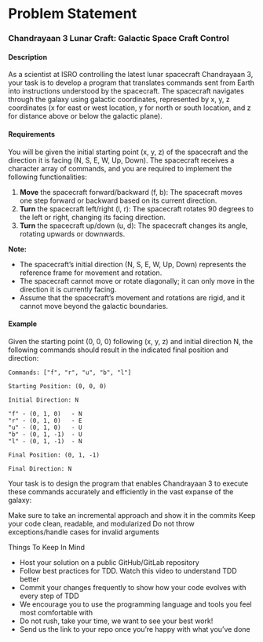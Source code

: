 # Problem Statement
### Chandrayaan 3 Lunar Craft: Galactic Space Craft Control

#### Description
As a scientist at ISRO controlling the latest lunar spacecraft Chandrayaan 3, your task is to develop a program that translates commands sent from Earth into instructions understood by the spacecraft. The spacecraft navigates through the galaxy using galactic coordinates, represented by x, y, z coordinates (x for east or west location, y for north or south location, and z for distance above or below the galactic plane).

#### Requirements
You will be given the initial starting point (x, y, z) of the spacecraft and the direction it is facing (N, S, E, W, Up, Down). The spacecraft receives a character array of commands, and you are required to implement the following functionalities:

1. **Move** the spacecraft forward/backward (f, b): The spacecraft moves one step forward or backward based on its current direction.
2. **Turn** the spacecraft left/right (l, r): The spacecraft rotates 90 degrees to the left or right, changing its facing direction.
3. **Turn** the spacecraft up/down (u, d): The spacecraft changes its angle, rotating upwards or downwards.

**Note:**

- The spacecraft’s initial direction (N, S, E, W, Up, Down) represents the reference frame for movement and rotation.
- The spacecraft cannot move or rotate diagonally; it can only move in the direction it is currently facing.
- Assume that the spacecraft’s movement and rotations are rigid, and it cannot move beyond the galactic boundaries.
#### Example
Given the starting point (0, 0, 0) following (x, y, z) and initial direction N, the following commands should result in the indicated final position and direction:

```
Commands: ["f", "r", "u", "b", "l"]

Starting Position: (0, 0, 0)

Initial Direction: N

"f" - (0, 1, 0)   - N
"r" - (0, 1, 0)   - E
"u" - (0, 1, 0)   - U
"b" - (0, 1, -1)  - U
"l" - (0, 1, -1)  - N

Final Position: (0, 1, -1)

Final Direction: N
```

Your task is to design the program that enables Chandrayaan 3 to execute these commands accurately and efficiently in the vast expanse of the galaxy:

Make sure to take an incremental approach and show it in the commits
Keep your code clean, readable, and modularized
Do not throw exceptions/handle cases for invalid arguments

Things To Keep In Mind
- Host your solution on a public GitHub/GitLab repository
- Follow best practices for TDD. Watch this video to understand TDD better
- Commit your changes frequently to show how your code evolves with every step of TDD
- We encourage you to use the programming language and tools you feel most comfortable with
- Do not rush, take your time, we want to see your best work!
- Send us the link to your repo once you’re happy with what you’ve done

